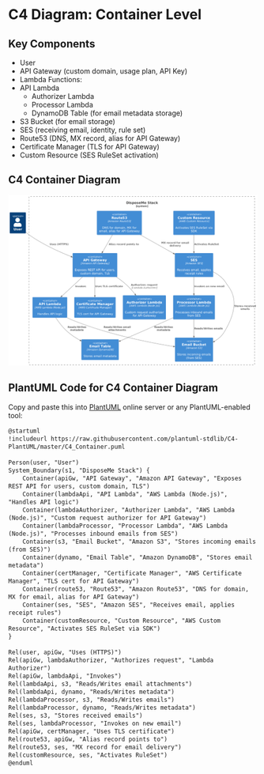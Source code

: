 # C4 Diagram: Container Level

## Key Components

- User
- API Gateway (custom domain, usage plan, API Key)
- Lambda Functions:
- API Lambda
  - Authorizer Lambda
  - Processor Lambda
  - DynamoDB Table (for email metadata storage)
- S3 Bucket (for email storage)
- SES (receiving email, identity, rule set)
- Route53 (DNS, MX record, alias for API Gateway)
- Certificate Manager (TLS for API Gateway)
- Custom Resource (SES RuleSet activation)

## C4 Container Diagram

![Landing page](docs/img/C4.png)

## PlantUML Code for C4 Container Diagram

Copy and paste this into [PlantUML](https://plantuml.com/plantuml/uml/) online server or any PlantUML-enabled tool:

```
@startuml
!includeurl https://raw.githubusercontent.com/plantuml-stdlib/C4-PlantUML/master/C4_Container.puml

Person(user, "User")
System_Boundary(s1, "DisposeMe Stack") {
    Container(apiGw, "API Gateway", "Amazon API Gateway", "Exposes REST API for users, custom domain, TLS")
    Container(lambdaApi, "API Lambda", "AWS Lambda (Node.js)", "Handles API logic")
    Container(lambdaAuthorizer, "Authorizer Lambda", "AWS Lambda (Node.js)", "Custom request authorizer for API Gateway")
    Container(lambdaProcessor, "Processor Lambda", "AWS Lambda (Node.js)", "Processes inbound emails from SES")
    Container(s3, "Email Bucket", "Amazon S3", "Stores incoming emails (from SES)")
    Container(dynamo, "Email Table", "Amazon DynamoDB", "Stores email metadata")
    Container(certManager, "Certificate Manager", "AWS Certificate Manager", "TLS cert for API Gateway")
    Container(route53, "Route53", "Amazon Route53", "DNS for domain, MX for email, alias for API Gateway")
    Container(ses, "SES", "Amazon SES", "Receives email, applies receipt rules")
    Container(customResource, "Custom Resource", "AWS Custom Resource", "Activates SES RuleSet via SDK")
}

Rel(user, apiGw, "Uses (HTTPS)")
Rel(apiGw, lambdaAuthorizer, "Authorizes request", "Lambda Authorizer")
Rel(apiGw, lambdaApi, "Invokes")
Rel(lambdaApi, s3, "Reads/Writes email attachments")
Rel(lambdaApi, dynamo, "Reads/Writes metadata")
Rel(lambdaProcessor, s3, "Reads/Writes emails")
Rel(lambdaProcessor, dynamo, "Reads/Writes metadata")
Rel(ses, s3, "Stores received emails")
Rel(ses, lambdaProcessor, "Invokes on new email")
Rel(apiGw, certManager, "Uses TLS certificate")
Rel(route53, apiGw, "Alias record points to")
Rel(route53, ses, "MX record for email delivery")
Rel(customResource, ses, "Activates RuleSet")
@enduml
```
